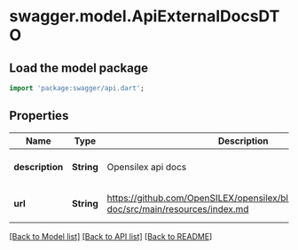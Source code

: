 # swagger.model.ApiExternalDocsDTO

## Load the model package
```dart
import 'package:swagger/api.dart';
```

## Properties
Name | Type | Description | Notes
------------ | ------------- | ------------- | -------------
**description** | **String** | Opensilex api docs | [optional] [default to null]
**url** | **String** | https://github.com/OpenSILEX/opensilex/blob/master/opensilex-doc/src/main/resources/index.md | [optional] [default to null]

[[Back to Model list]](../README.md#documentation-for-models) [[Back to API list]](../README.md#documentation-for-api-endpoints) [[Back to README]](../README.md)



